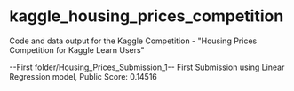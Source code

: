 # kaggle_housing_prices_competition
Code and data output for the Kaggle Competition - "Housing Prices Competition for Kaggle Learn Users"

--First folder/Housing_Prices_Submission_1-- 
First Submission using Linear Regression model, 
Public Score: 0.14516
